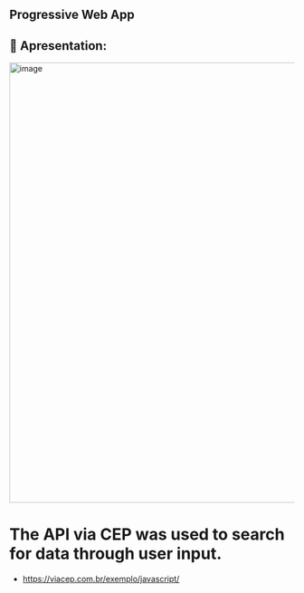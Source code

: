 ## Progressive Web App

## 🔦 Apresentation: 

<img width="778" alt="image" src="https://github.com/SuzukiJhor/LocateCEP/assets/95131108/80eb085c-3d7a-443f-8b17-4eaa0b320e23">


# The API via CEP was used to search for data through user input.

- https://viacep.com.br/exemplo/javascript/